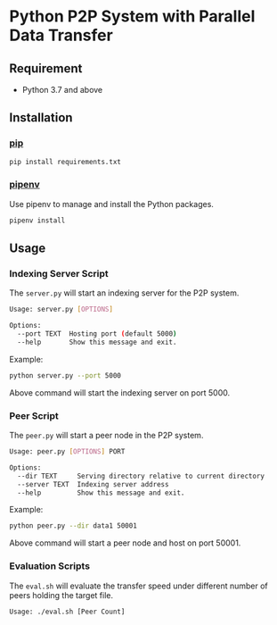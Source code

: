 # Python P2P System with Parallel Data Transfer

## Requirement

* Python 3.7 and above

## Installation

### [pip](https://pip.pypa.io/en/stable/)

```bash
pip install requirements.txt
```

### [pipenv](https://pipenv.kennethreitz.org/en/latest/#) 

Use pipenv to manage and install the Python packages.

```bash
pipenv install
```

## Usage

### Indexing Server Script

The `server.py` will start an indexing server for the P2P system.

```bash
Usage: server.py [OPTIONS]

Options:
  --port TEXT  Hosting port (default 5000)
  --help       Show this message and exit.
```

Example:

```bash
python server.py --port 5000
```

Above command will start the indexing server on port 5000.

### Peer Script

The `peer.py` will start a peer node in the P2P system.

```bash
Usage: peer.py [OPTIONS] PORT

Options:
  --dir TEXT     Serving directory relative to current directory
  --server TEXT  Indexing server address
  --help         Show this message and exit.
```

Example:

```bash
python peer.py --dir data1 50001
```

Above command will start a peer node and host on port 50001.

### Evaluation Scripts

The `eval.sh` will evaluate the transfer speed under different number of peers holding the target file.

```bash
Usage: ./eval.sh [Peer Count]
```
